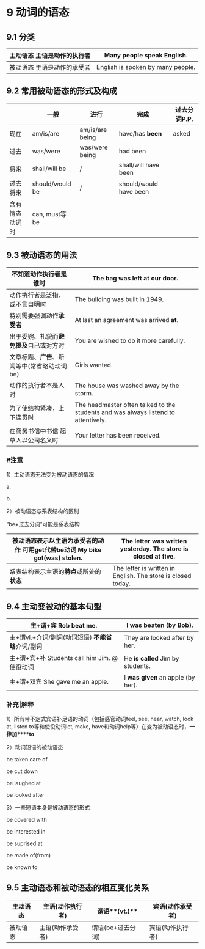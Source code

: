 # 9 动词的语态

## 9.1 分类

| 主动语态  主语是动作的执行者 | Many people  speak English.        |
| ---------------------------- | ---------------------------------- |
| 被动语态  主语是动作的承受者 | English is  spoken by many people. |



## 9.2 常用被动语态的形式及构成

|                | 一般             | 进行            | **完成**                 | **过去分词P.P.** |
| -------------- | ---------------- | --------------- | ------------------------ | ---------------- |
| 现在           | am/is/are        | am/is/are being | have/has **been**        | asked            |
| 过去           | was/were         | was/were being  | had been                 |                  |
| 将来           | shall/will  be   | /               | shall/will  have been    |                  |
| 过去将来       | should/would  be | /               | should/would   have been |                  |
| 含有情态动词时 | can, must等 be   |                 |                          |                  |

 

## 9.3 被动语态的用法

| 不知道动作执行者是谁时                       | The bag was  left at our door.                               |
| -------------------------------------------- | ------------------------------------------------------------ |
| 动作执行者是泛指，或不言自明时               | The  building was built in 1949.                             |
| 特别需要强调动作**承受者**                   | At last an  agreement was arrived **at**.                    |
| 出于委婉、礼貌而**避免提及**自己或对方时     | You are  wished to do it more carefully.                     |
| 文章标题、**广告**、新闻等中(常省略助动词be) | Girls  wanted.                                               |
| 动作的执行者不是人时                         | The house  was washed away by the storm.                     |
| 为了使结构紧凑，上下连贯时                   | The  headmaster often talked to the students and was always listend to  attentively. |
| 在商务书信中书信  起草人以公司名义时         | Your letter  has been received.                              |

### #注意

1）主动语态无法变为被动语态的情况

  a. 

  b.

2）被动语态与系表结构的区别

   “be+过去分词”可能是系表结构

| 被动语态表示以主语为**承受者的动作**  可用get代替be动词  My bike  got(was) stolen. | The letter  was written yesterday.  The store  is closed at five. |
| ------------------------------------------------------------ | ------------------------------------------------------------ |
| 系表结构表示主语的**特点**或所处的**状态**                   | The letter  is written in English.  The store  is closed today. |





## 9.4 主动变被动的基本句型

| 主+谓+宾  Rob beat  me.                             | I **was beaten** (by Bob).         |
| --------------------------------------------------- | ---------------------------------- |
| 主+谓vi.+介词/副词(动词短语)  **不能省略**介词/副词 | They are  looked after by her.     |
| 主+谓+宾+补  Students  call him Jim.  @使役动词     | He **is  called** Jim by students. |
| 主+谓+双宾  She gave me  an apple.                  | I **was given** an apple (by her). |

### 补充|解释

1）所有带不定式宾语补足语的动词（包括感官动词feel, see, hear, watch, look at, listen to等和使役动词let, make, have和动词help等）在变为被动语态时，**一律加****to**

2）动词短语的被动语态

be taken care of

be cut down

be laughed at

be looked after

3）一些短语本身是被动语态的形式

be covered with

be interested in

be suprised at

be made of(from)

be known to



## 9.5 主动语态和被动语态的相互变化关系

| 主动语态 | 主语(动作执行者) | 谓语**(vt.)**     | 宾语(动作承受者) |
| -------- | ---------------- | ----------------- | ---------------- |
| 被动语态 | 主语(动作承受者) | 谓语(be+过去分词) | 宾语(动作执行者) |